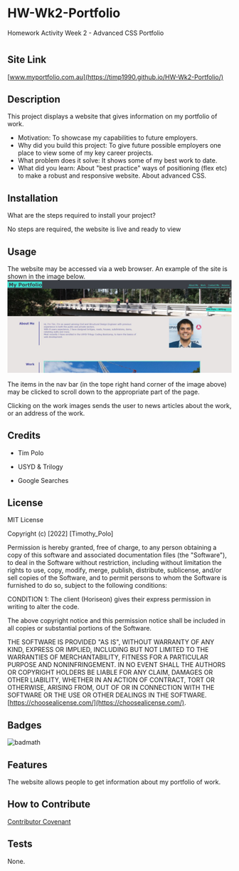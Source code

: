 # HW-Wk2-Portfolio
Homework Activity Week 2 - Advanced CSS Portfolio
# <My-Portfolio>

## Site Link

[www.myportfolio.com.au](https://timp1990.github.io/HW-Wk2-Portfolio/)

## Description

This project displays a website that gives information on my portfolio of work.

- Motivation: 
To showcase my capabilities to future employers.
- Why did you build this project: 
To give future possible employers one place to view some of my key career projects.
- What problem does it solve: 
It shows some of my best work to date.
- What did you learn: 
About "best practice" ways of positioning (flex etc) to make a robust and responsive website. About advanced CSS.


## Installation

What are the steps required to install your project? 

No steps are required, the website is live and ready to view

## Usage

The website may be accessed via a web browser. 
An example of the site is shown in the image below.
![Example Site](assets/images/screenshot.png)

The items in the nav bar (in the tope right hand corner of the image above) may be clicked to scroll down to the appropriate part of the page.

Clicking on the work images sends the user to news articles about the work, or an address of the work.

## Credits

- Tim Polo

- USYD & Trilogy

- Google Searches

## License

MIT License

Copyright (c) [2022] [Timothy_Polo]

Permission is hereby granted, free of charge, to any person obtaining a copy
of this software and associated documentation files (the "Software"), to deal
in the Software without restriction, including without limitation the rights
to use, copy, modify, merge, publish, distribute, sublicense, and/or sell
copies of the Software, and to permit persons to whom the Software is
furnished to do so, subject to the following conditions:

CONDITION 1: The client (Horiseon) gives their express permission in writing to alter the code.

The above copyright notice and this permission notice shall be included in all
copies or substantial portions of the Software.

THE SOFTWARE IS PROVIDED "AS IS", WITHOUT WARRANTY OF ANY KIND, EXPRESS OR
IMPLIED, INCLUDING BUT NOT LIMITED TO THE WARRANTIES OF MERCHANTABILITY,
FITNESS FOR A PARTICULAR PURPOSE AND NONINFRINGEMENT. IN NO EVENT SHALL THE
AUTHORS OR COPYRIGHT HOLDERS BE LIABLE FOR ANY CLAIM, DAMAGES OR OTHER
LIABILITY, WHETHER IN AN ACTION OF CONTRACT, TORT OR OTHERWISE, ARISING FROM,
OUT OF OR IN CONNECTION WITH THE SOFTWARE OR THE USE OR OTHER DEALINGS IN THE
SOFTWARE. [https://choosealicense.com/](https://choosealicense.com/).



## Badges

![badmath](https://img.shields.io/github/languages/top/lernantino/badmath)


## Features

The website allows people to get information about my portfolio of work.

## How to Contribute

[Contributor Covenant](https://www.contributor-covenant.org/) 

## Tests

None.

